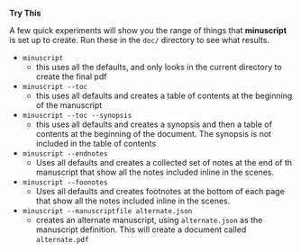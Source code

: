 **Try This**

A few quick experiments will show you the range of things that **minuscript** is set up to create. Run these in the `doc/` directory to see what results.

- `minuscript` 
    - this uses all the defaults, and only looks in the current directory to 
      create the final pdf
- `minuscript --toc`
    - this uses all defaults and creates a table of contents at the beginning
      of the manuscript
- `minuscript --toc --synopsis`
    - this uses all defaults and creates a synopsis and then a table of contents
      at the beginning of the document. The synopsis is not included in the 
      table of contents
- `minuscript --endnotes`
    - Uses all defaults and creates a collected set of notes at the end of th
      manuscript that show all the notes included inline in the scenes. 
- `minuscript --foonotes`
    - Uses all defaults and creates footnotes at the bottom of each page 
      that show all the notes included inline in the scenes. 
- `minuscript --manuscriptfile alternate.json`
    - creates an alternate manuscript, using `alternate.json` as the manuscript
      definition. This will create a document called `alternate.pdf`
